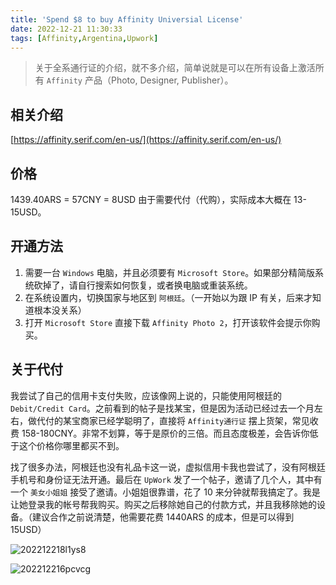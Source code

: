```yaml
---
title: 'Spend $8 to buy Affinity Universial License'
date: 2022-12-21 11:30:33
tags: [Affinity,Argentina,Upwork]
---
```

> 关于全系通行证的介绍，就不多介绍，简单说就是可以在所有设备上激活所有 `Affinity` 产品（Photo, Designer, Publisher）。

## 相关介绍
[https://affinity.serif.com/en-us/](https://affinity.serif.com/en-us/)

## 价格
1439.40ARS = 57CNY = 8USD
由于需要代付（代购），实际成本大概在 13-15USD。

## 开通方法
1. 需要一台 `Windows` 电脑，并且必须要有 `Microsoft Store`。如果部分精简版系统砍掉了，请自行搜索如何恢复，或者换电脑或重装系统。
2. 在系统设置内，切换国家与地区到 `阿根廷`。（一开始以为跟 IP 有关，后来才知道根本没关系）
3. 打开 `Microsoft Store` 直接下载 `Affinity Photo 2`，打开该软件会提示你购买。

## 关于代付
我尝试了自己的信用卡支付失败，应该像网上说的，只能使用阿根廷的 `Debit/Credit Card`。之前看到的帖子是找某宝，但是因为活动已经过去一个月左右，做代付的某宝商家已经学聪明了，直接将 `Affinity通行证` 摆上货架，常见收费 158-180CNY。非常不划算，等于是原价的三倍。而且态度极差，会告诉你低于这个价格你哪里都买不到。

找了很多办法，阿根廷也没有礼品卡这一说，虚拟信用卡我也尝试了，没有阿根廷手机号和身份证无法开通。最后在 `UpWork` 发了一个帖子，邀请了几个人，其中有一个 `美女小姐姐` 接受了邀请。小姐姐很靠谱，花了 10 来分钟就帮我搞定了。我是让她登录我的帐号帮我购买。购买之后移除她自己的付款方式，并且我移除她的设备。（建议合作之前说清楚，他需要花费 1440ARS 的成本，但是可以得到 15USD）

![202212218l1ys8](https://static.nisekoo.com/blog/202212218l1ys8.png)

![202212216pcvcg](https://static.nisekoo.com/blog/202212216pcvcg.png)


